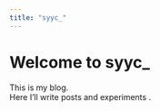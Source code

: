 ```yaml
---
title: "syyc_"
---
```


# Welcome to syyc_

This is my blog.  
Here I’ll write posts and experiments .

